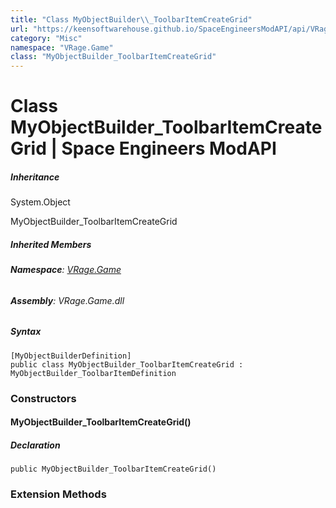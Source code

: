 ```yaml
---
title: "Class MyObjectBuilder\\_ToolbarItemCreateGrid"
url: "https://keensoftwarehouse.github.io/SpaceEngineersModAPI/api/VRage.Game.MyObjectBuilder_ToolbarItemCreateGrid.html"
category: "Misc"
namespace: "VRage.Game"
class: "MyObjectBuilder_ToolbarItemCreateGrid"
---
```


# Class MyObjectBuilder\_ToolbarItemCreateGrid | Space Engineers ModAPI

##### Inheritance

System.Object

MyObjectBuilder\_ToolbarItemCreateGrid

##### Inherited Members

###### **Namespace**: [VRage.Game](https://keensoftwarehouse.github.io/SpaceEngineersModAPI/api/VRage.Game.html)

###### **Assembly**: VRage.Game.dll

##### Syntax

```
[MyObjectBuilderDefinition]
public class MyObjectBuilder_ToolbarItemCreateGrid : MyObjectBuilder_ToolbarItemDefinition
```

### Constructors

#### MyObjectBuilder\_ToolbarItemCreateGrid()

##### Declaration

```
public MyObjectBuilder_ToolbarItemCreateGrid()
```

### Extension Methods